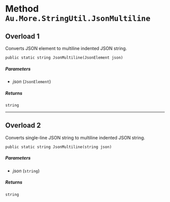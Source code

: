 # Method `Au.More.StringUtil.JsonMultiline`

## Overload 1

Converts JSON element to multiline indented JSON string.

```
public static string JsonMultiline(JsonElement json)
```

##### Parameters

- *json*  (`JsonElement`)

##### Returns

`string`

* * *

## Overload 2

Converts single-line JSON string to multiline indented JSON string.

```
public static string JsonMultiline(string json)
```

##### Parameters

- *json*  (`string`)

##### Returns

`string`